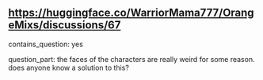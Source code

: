 ## https://huggingface.co/WarriorMama777/OrangeMixs/discussions/67

contains_question: yes

question_part: the faces of the characters are really weird for some reason. does anyone know a solution to this?